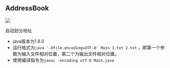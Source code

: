 ## AddressBook
![](https://img.shields.io/cocoapods/v/Alamofire.svg?style=flat)

自动划分地址

- java版本为1.8.0
- 运行格式为`java '-Dfile.encoding=UTF-8' Main 1.txt 2.txt` ，即第一个参数为输入文件相对位置，第二个为输出文件相对位置。
- 使用编译指令为`javac -encoding utf-8 Main.java`
